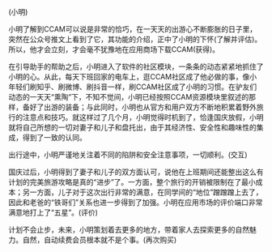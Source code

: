 (小明)

小明了解到CCAM可以说是非常的恰巧，在一天天的出游心不断膨胀的日子里，突然在公众号推文上看到了它，其功能的介绍，正中了小明的下怀(了解并评估)。所以，他才会立刻，才会毫不犹豫地在应用商场下载CCAM(获得)。

在引导助手的帮助之后，小明进入了软件的社区模块，一条条的动态紧紧地抓住了小明的心。从此，每天下班回家的电车上，逛CCAM社区成了他必做的事，像小年轻们刷知乎、刷微博、刷抖音一样，刷CCAM社区成了小明的习惯。在驴友们动态的一天天“熏陶”下，不知不觉间，小明已经按照CCAM资源模块里叙述的那样，备好了出游的装备；与此同时，小明也从官方和用户双方不断地积累着野外旅行的注意点和技巧。就这样过了几个月，小明觉得时机到了，恰逢国庆放假，小明就将自己所想的一切对妻子和儿子和盘托出，由于其经济性、安全性和趣味性的集成，得到了一致的认同。

出行途中，小明严谨地关注着不同的陷阱和安全注意事项，一切顺利。(交互)

国庆过后，小明得到了妻子和儿子的双方面认可，说他在上班期间还能整出这么有计划的完美旅游攻略是真的“进步”了。一方面，整个旅行的开销被限制在了最小成本；另一方面，儿子对于这次出行非常的满意，在同学间的“地位”蹭蹭蹭上去了，因此和老爸的“铁哥们”关系也进一步得到了加强。小明在应用市场的评价端口非常满意地打上了“五星”。(评价)

计划不会止步，未来，小明策划着去更多的地方，带着家人去探索更多的自然魅力。自然，自动续费会员根本就不是个事。(再次购买)
